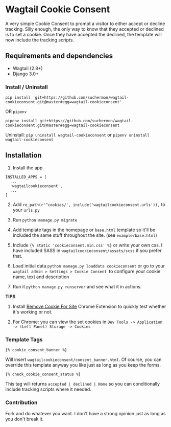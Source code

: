 # Wagtail Cookie Consent 


A very simple Cookie Consent to prompt a visitor to either accept or decline tracking. Silly enough, the only way to know that they accepted or declined is to set a cookie. Once they have accepted the declined, the template will now include the tracking scripts.


## Requirements and dependencies

* Wagtail (2.8+)
* Django 3.0+

### Install / Uninstall

`pip install 'git+https://github.com/suchermon/wagtail-cookieconsent.git@master#egg=wagtail-cookieconsent'`

OR `pipenv`

`pipenv install git+https://github.com/suchermon/wagtail-cookieconsent.git@master#egg=wagtail-cookieconsent`


Uninstall: `pip uninstall wagtail-cookieconsent` or `pipenv uninstall wagtail-cookieconsent`

## Installation

1. Install the app

```
INSTALLED_APPS = [
  ...
  'wagtailcookieconsent',
  ...
]
```

2. Add `re_path(r'^cookies/', include('wagtailcookieconsent.urls')),` to your `urls.py`

3. Run `python manage.py migrate`

4. Add template tags in the homepage or `base.html` template so it'll be included the same stuff throughout the site. (see `example/base.html`)

5. Include `{% static 'cookieconsent.min.css' %}` or write your own css. I have included SASS in `wagtailcookieconsent/assets/scss` if you prefer that.

6. Load initial data `python manage.py loaddata cookieconsent` or go to your `wagtail admin > Settings > Cookie Consent `to configure your cookie name, text and description

7. Run it `python manage.py runserver` and see what it in actions.

**TIPS**

1. Install [Remove Cookie For Site](https://chrome.google.com/webstore/detail/removecookiesforsite/lmfdblomdpkcniknaenceeogpgepocmm?hl=en) Chrome Extension to quickly test whether it's working or not.

2. For Chrome: you can view the set cookies in `Dev Tools -> Application -> (Left Panel) Storage -> Cookies`

### Template Tags

`{% cookie_consent_banner %}`

Will insert `wagtailcookieconsent/consent_banner.html`. Of course, you can override this template anyway you like just as long as you keep the forms.

`{% check_cookie_consent_status %}`

This tag will returns `accepted | declined | None` so you can conditionally include tracking scripts where it needed.

### Contribution

Fork and do whatever you want. I don't have a strong opinion just as long as you don't break it.
